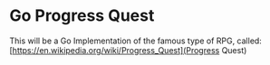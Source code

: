 Go Progress Quest
=================
This will be a Go Implementation of the famous type of RPG, called:
[https://en.wikipedia.org/wiki/Progress_Quest](Progress Quest)
